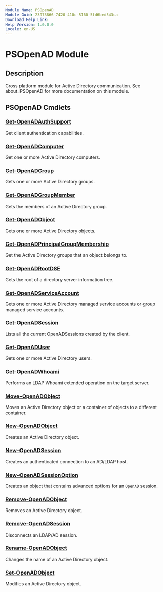 ```yaml
---
Module Name: PSOpenAD
Module Guid: 23973866-7420-410c-8160-5fd6bed543ca
Download Help Link: 
Help Version: 1.0.0.0
Locale: en-US
---
```


# PSOpenAD Module
## Description
Cross platform module for Active Directory communication. See about_PSOpenAD for more documentation on this module.

## PSOpenAD Cmdlets
### [Get-OpenADAuthSupport](Get-OpenADAuthSupport.md)
Get client authentication capabilities.

### [Get-OpenADComputer](Get-OpenADComputer.md)
Get one or more Active Directory computers.

### [Get-OpenADGroup](Get-OpenADGroup.md)
Gets one or more Active Directory groups.

### [Get-OpenADGroupMember](Get-OpenADGroupMember.md)
Gets the members of an Active Directory group.

### [Get-OpenADObject](Get-OpenADObject.md)
Gets one or more Active Directory objects.

### [Get-OpenADPrincipalGroupMembership](Get-OpenADPrincipalGroupMembership.md)
Get the Active Directory groups that an object belongs to.

### [Get-OpenADRootDSE](Get-OpenADRootDSE.md)
Gets the root of a directory server information tree.

### [Get-OpenADServiceAccount](Get-OpenADServiceAccount.md)
Gets one or more Active Directory managed service accounts or group managed service accounts.

### [Get-OpenADSession](Get-OpenADSession.md)
Lists all the current OpenADSessions created by the client.

### [Get-OpenADUser](Get-OpenADUser.md)
Gets one or more Active Directory users.

### [Get-OpenADWhoami](Get-OpenADWhoami.md)
Performs an LDAP Whoami extended operation on the target server.

### [Move-OpenADObject](Move-OpenADObject.md)
Moves an Active Directory object or a container of objects to a different container.

### [New-OpenADObject](New-OpenADObject.md)
Creates an Active Directory object.

### [New-OpenADSession](New-OpenADSession.md)
Creates an authenticated connection to an AD/LDAP host.

### [New-OpenADSessionOption](New-OpenADSessionOption.md)
Creates an object that contains advanced options for an `OpenAD` session.

### [Remove-OpenADObject](Remove-OpenADObject.md)
Removes an Active Directory object.

### [Remove-OpenADSession](Remove-OpenADSession.md)
Disconnects an LDAP/AD session.

### [Rename-OpenADObject](Rename-OpenADObject.md)
Changes the name of an Active Directory object.

### [Set-OpenADObject](Set-OpenADObject.md)
Modifies an Active Directory object.


